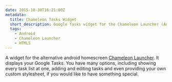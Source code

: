 ```yaml
---
date: 2015-10-30T16:21:00Z
metadata:
  title: Chameleon Tasks Widget
  short_description: Google Tasks widget for the Chameleon Launcher (Android).
  tags:
    - Android
    - Chameleon Launcher
    - HTML5
---
```


A widget for the alternative android homescreen [Chameleon Launcher](https://play.google.com/store/apps/details?id=com.chameleonlauncher).
It displays your Google Tasks. You have many options, including showing every task list at one, adding
and editing tasks and even providing your own custom stylesheet, if you would like to have something
special.
